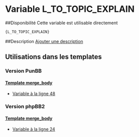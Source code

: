 # Variable L_TO_TOPIC_EXPLAIN

##Disponibilité
Cette variable est utilisable directement

```html
{L_TO_TOPIC_EXPLAIN}
```

##Description
[Ajouter une description](https://fa-tvars.appspot.com/var/L_TO_TOPIC_EXPLAIN)

## Utilisations dans les templates

### Version PunBB

#### [Template merge_body](punbb/merge_body.md#readme)
* [Variable &agrave; la ligne 48](../punbb/merge_body.tpl#L48)

### Version phpBB2

#### [Template merge_body](subsilver/merge_body.md#readme)
* [Variable &agrave; la ligne 24](../subsilver/merge_body.tpl#L24)
